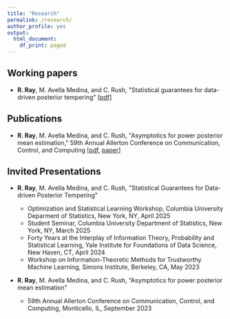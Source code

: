 ```yaml
---
title: "Research"
permalink: /research/
author_profile: yes
output:
  html_document:
    df_print: paged
---
```


## Working papers
* **R. Ray**, M. Avella Medina, and C. Rush, "Statistical guarantees for data-driven posterior tempering" [[pdf](https://rray123.github.io/files/Theoretical_guarantees_for_data_dependent_posterior_tempering-186.pdf)]

## Publications
* **R. Ray**, M. Avella Medina, and C. Rush, "Asymptotics for power posterior mean estimation," 59th Annual Allerton Conference on Communication, Control, and Computing [[pdf](https://arxiv.org/pdf/2310.07900), [paper](https://ieeexplore.ieee.org/document/10313460)]

## Invited Presentations
* **R. Ray**, M. Avella Medina, and C. Rush, "Statistical Guarantees for Data-driven Posterior Tempering"
    * Optimization and Statistical Learning Workshop, Columbia University Deparment of Statistics, New York, NY, April 2025
    * Student Seminar, Columbia University Department of Statistics, New York, NY, March 2025
    * Forty Years at the Interplay of Information Theory, Probability and Statistical Learning, Yale Institute for Foundations of Data Science, New Haven, CT, April 2024
    * Workshop on Information-Theoretic Methods for Trustworthy Machine Learning, Simons Institute, Berkeley, CA, May 2023
       
* **R. Ray**, M. Avella Medina, and C. Rush, “Asymptotics for power posterior mean estimation"
    * 59th Annual Allerton Conference on Communication, Control, and Computing, Monticello, IL, September 2023
